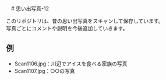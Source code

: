 　# 思い出写真-12

このリポジトリは、昔の思い出写真をスキャンして保存しています。  
写真ごとにコメントや説明を今後追加していきます。

## 例

- Scan1106.jpg：川辺でアイスを食べる家族の写真
- Scan1107.jpg：○○の写真

